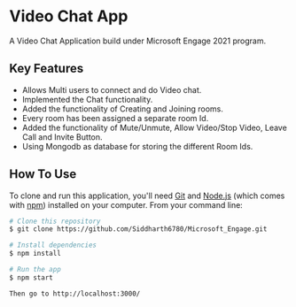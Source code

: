 # Video Chat App
A Video Chat Application build under Microsoft Engage 2021 program.

## Key Features
- Allows Multi users to connect and do Video chat.
- Implemented the Chat functionality.
- Added the functionality of Creating and Joining rooms.
- Every room has been assigned a separate room Id.
- Added the functionality of Mute/Unmute, Allow Video/Stop Video, Leave Call and Invite Button. 
- Using Mongodb as database for storing the different Room Ids.

## How To Use

To clone and run this application, you'll need [Git](https://git-scm.com) and [Node.js](https://nodejs.org/en/download/) (which comes with [npm](http://npmjs.com)) installed on your computer. From your command line:

```bash
# Clone this repository
$ git clone https://github.com/Siddharth6780/Microsoft_Engage.git

# Install dependencies
$ npm install

# Run the app
$ npm start

Then go to http://localhost:3000/
